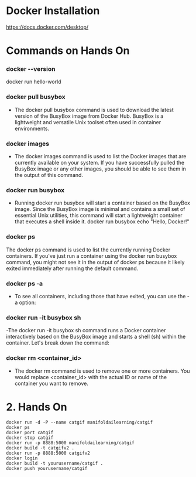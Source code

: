 # Docker Installation

https://docs.docker.com/desktop/

# Commands on Hands On

### docker --version
docker run hello-world
### docker pull busybox
- The docker pull busybox command is used to download the latest version of the BusyBox image from Docker Hub. BusyBox is a lightweight and     versatile Unix toolset often used in container environments.
### docker images
 - The docker images command is used to list the Docker images that are currently available on your system. If you have successfully pulled the BusyBox image or any other images, you should be able to see them in the output of this command.
### docker run busybox
- Running docker run busybox will start a container based on the BusyBox image. Since the BusyBox image is minimal and contains a small set of essential Unix utilities, this command will start a lightweight container that executes a shell inside it.
docker run busybox echo "Hello, Docker!"
### docker ps
The docker ps command is used to list the currently running Docker containers. If you've just run a container using the docker run busybox command, you might not see it in the output of docker ps because it likely exited immediately after running the default command.
### docker ps -a
- To see all containers, including those that have exited, you can use the -a option:
### docker run -it busybox sh
-The docker run -it busybox sh command runs a Docker container interactively based on the BusyBox image and starts a shell (sh) within the container. Let's break down the command:
### docker rm <container_id>
- The docker rm command is used to remove one or more containers. You would replace <container_id> with the actual ID or name of the container you want to remove.


# 2. Hands On


```
docker run -d -P --name catgif manifoldailearning/catgif
docker ps
docker port catgif
docker stop catgif
docker run -p 8888:5000 manifoldailearning/catgif
docker build -t catgifv2 .
docker run -p 8888:5000 catgifv2
docker login
docker build -t yourusername/catgif .
docker push yourusername/catgif
```

